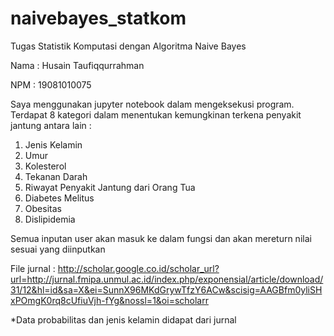 # naivebayes_statkom
Tugas Statistik Komputasi dengan Algoritma Naive Bayes

Nama : Husain Taufiqqurrahman

NPM  : 19081010075

Saya menggunakan jupyter notebook dalam mengeksekusi program. Terdapat 8 kategori dalam menentukan kemungkinan terkena penyakit jantung antara lain :

  1. Jenis Kelamin
  2. Umur
  3. Kolesterol
  4. Tekanan Darah
  5. Riwayat Penyakit Jantung dari Orang Tua
  6. Diabetes Melitus
  7. Obesitas
  8. Dislipidemia
  
Semua inputan user akan masuk ke dalam fungsi dan akan mereturn nilai sesuai yang diinputkan

File jurnal : http://scholar.google.co.id/scholar_url?url=http://jurnal.fmipa.unmul.ac.id/index.php/exponensial/article/download/31/12&hl=id&sa=X&ei=SunnX96MKdGrywTfzY6ACw&scisig=AAGBfm0yliSHxPOmgK0rq8cUfiuVjh-fYg&nossl=1&oi=scholarr

*Data probabilitas dan jenis kelamin didapat dari jurnal
